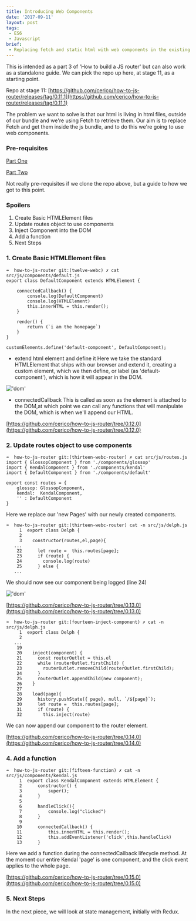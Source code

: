 ```yaml
---
title: Introducing Web Components
date: '2017-09-11'
layout: post
tags: 
 - ES6
 - Javascript
brief: 
 - Replacing fetch and static html with web components in the existing router project.
---
```


This is intended as a part 3 of 'How to build a JS router' but can also work as a standalone guide. We can pick the repo up here, at stage 11, as a starting point.

Repo at stage 11: [https://github.com/cerico/how-to-js-router/releases/tag/0.11.1](https://github.com/cerico/how-to-js-router/releases/tag/0.11.1)

The problem we want to solve is that our html is living in html files, outside of our bundle and we're using Fetch to retrieve them. Our aim is to replace Fetch and get them inside the js bundle, and to do this we're going to use web components.

### Pre-requisites

[Part One](../2017-08-26---javascript-router/)

[Part Two](../2017-09-02---js-router-part-two-refresh/)

Not really pre-requisites if we clone the repo above, but a guide to how we got to this point.

### Spoilers

1. Create Basic HTMLElement files
2. Update routes object to use components
3. Inject Component into the DOM
4. Add a function
5. Next Steps


### 1. Create Basic HTMLElement files

```
➜  how-to-js-router git:(twelve-webc) ✗ cat src/js/components/default.js
export class DefaultComponent extends HTMLElement {

    connectedCallback() {
        console.log(DefaultComponent)
        console.log(HTMLElement)
        this.innerHTML = this.render();
    }

    render() {
        return (`i am the homepage`)
    }
}

customElements.define('default-component', DefaultComponent);
```


* extend html element and define it
    Here we take the standard HTMLElement that ships with our browser and extend it, creating a custom element, which we then define, or label (as 'default-component'), which is how it will appear in the DOM.

!['dom'](https://s3.amazonaws.com/how-to-js-router/dom.png 'dom')

* connectedCallback
	This is called as soon as the element is attached to the DOM,at which point we can call any functions that will manipulate the DOM, which is when we'll append our HTML.


[https://github.com/cerico/how-to-js-router/tree/0.12.0](https://github.com/cerico/how-to-js-router/tree/0.12.0)


### 2. Update routes object to use components

```
➜  how-to-js-router git:(thirteen-webc-router) ✗ cat src/js/routes.js
import { GlossopComponent } from './components/glossop'
import { KendalComponent } from './components/kendal'
import { DefaultComponent } from './components/default'

export const routes = {
    glossop: GlossopComponent,
    kendal:  KendalComponent,
    '' : DefaultComponent
}
```



Here we replace our 'new Pages' with our newly created components.


```
➜  how-to-js-router git:(thirteen-webc-router) cat -n src/js/delph.js
     1	export class Delph {
     2
     3	  constructor(routes,el,page){
   ...
    22	    let route =  this.routes[page];
    23	    if (route) {
    24	      console.log(route)
    25	    } else {
   ...
 ```
    
 We should now see our component being logged (line 24)

!['dom'](https://s3.amazonaws.com/how-to-js-router/logcomponent.png 'component')  

[https://github.com/cerico/how-to-js-router/tree/0.13.0](https://github.com/cerico/how-to-js-router/tree/0.13.0)

```
➜  how-to-js-router git:(fourteen-inject-component) ✗ cat -n src/js/delph.js
     1	export class Delph {
     2
   ...
    19
    20	  inject(component) {
    21	    const routerOutlet = this.el
    22	    while (routerOutlet.firstChild) {
    23	      routerOutlet.removeChild(routerOutlet.firstChild);
    24	    }
    25	    routerOutlet.appendChild(new component);
    26	  }
    27
    28	  load(page){
    29	    history.pushState({ page}, null, `/${page}`);
    30	    let route =  this.routes[page];
    31	    if (route) {
    32	      this.inject(route)
```

We can now append our component to the router element.

[https://github.com/cerico/how-to-js-router/tree/0.14.0](https://github.com/cerico/how-to-js-router/tree/0.14.0)

### 4. Add a function

```
➜  how-to-js-router git:(fifteen-function) ✗ cat -n src/js/components/kendal.js
     1	export class KendalComponent extends HTMLElement {
     2	    constructor() {
     3	        super();
     4	    }
     5
     6	    handleClick(){
     7	        console.log("clicked")
     8	    }
     9
    10	    connectedCallback() {
    11	        this.innerHTML = this.render();
    12	        this.addEventListener('click',this.handleClick)
    13	    }
```

Here we add a function during the connectedCallback lifecycle method. At the moment our entire Kendal 'page' is one component, and the click event applies to the whole page. 

[https://github.com/cerico/how-to-js-router/tree/0.15.0](https://github.com/cerico/how-to-js-router/tree/0.15.0)

### 5. Next Steps

In the next piece, we will look at state management, initially with Redux.